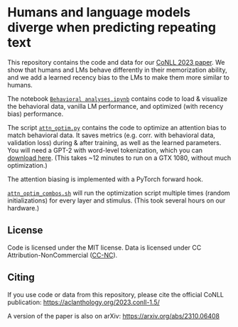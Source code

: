 # Humans and language models diverge when predicting repeating text

This repository contains the code and data for our [CoNLL 2023 paper](https://aclanthology.org/2023.conll-1.5/). We show that humans and LMs behave differently in their memorization ability, and we add a learned recency bias to the LMs to make them more similar to humans.

The notebook [`Behavioral analyses.ipynb`](Behavioral%20analyses.ipynb) contains code to load & visualize the behavioral data, vanilla LM performance, and optimized (with recency bias) performance.

The script [`attn_optim.py`](attn_optim.py) contains the code to optimize an attention bias to match behavioral data. It saves metrics (e.g. corr. with behavioral data, validation loss) during & after training, as well as the learned parameters. You will need a GPT-2 with word-level tokenization, which you can [download here][box-gpt2]. (This takes ~12 minutes to run on a GTX 1080, without much optimization.)

The attention biasing is implemented with a PyTorch forward hook.

[`attn_optim_combos.sh`](attn_optim_combos.sh) will run the optimization script multiple times (random initializations) for every layer and stimulus. (This took several hours on our hardware.)

## License

Code is licensed under the MIT license. Data is licensed under CC Attribution-NonCommercial ([CC-NC](https://creativecommons.org/licenses/by-nc/4.0/)).

## Citing

If you use code or data from this repository, please cite the official CoNLL publication: https://aclanthology.org/2023.conll-1.5/

A version of the paper is also on arXiv: https://arxiv.org/abs/2310.06408

[box-gpt2]: https://utexas.box.com/s/89t8h5za41q7f0utva3zlazh5uce36vl
